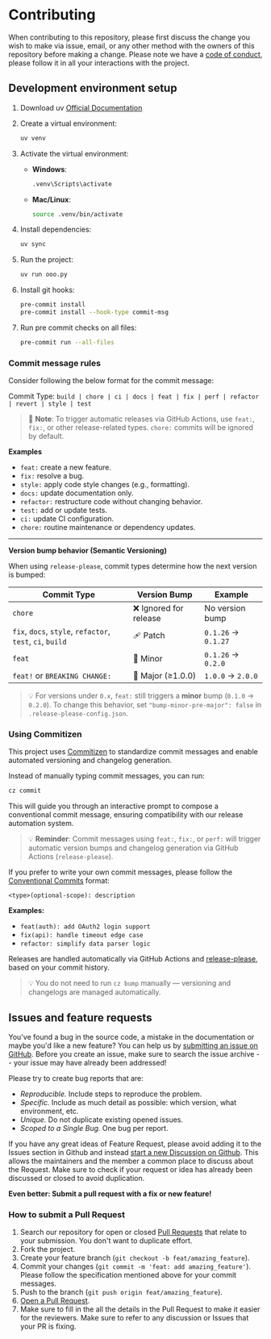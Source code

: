 # Contributing

When contributing to this repository, please first discuss the change you wish to make via issue, email, or any other method with the owners of this repository before making a change.
Please note we have a [code of conduct](CODE_OF_CONDUCT.md), please follow it in all your interactions with the project.

## Development environment setup

1. Download uv [Official Documentation](https://docs.astral.sh/uv/getting-started/installation/)
2. Create a virtual environment:
   ```sh
   uv venv
   ```
3. Activate the virtual environment:
   - **Windows**:
     ```sh
     .venv\Scripts\activate
     ```
   - **Mac/Linux**:
     ```sh
     source .venv/bin/activate
     ```
4. Install dependencies:
   ```sh
   uv sync
   ```
5. Run the project:

   ```sh
   uv run ooo.py
   ```

6. Install git hooks:

   ```sh
   pre-commit install
   pre-commit install --hook-type commit-msg

   ```

7. Run pre commit checks on all files:
   ```sh
   pre-commit run --all-files
   ```

### Commit message rules

Consider following the below format for the commit message:

Commit Type:
`build | chore | ci | docs | feat | fix | perf | refactor | revert | style | test`

> 🔔 **Note**: To trigger automatic releases via GitHub Actions, use `feat:`, `fix:`, or other release-related types. `chore:` commits will be ignored by default.

**Examples**

- `feat:` create a new feature.
- `fix:` resolve a bug.
- `style:` apply code style changes (e.g., formatting).
- `docs:` update documentation only.
- `refactor:` restructure code without changing behavior.
- `test:` add or update tests.
- `ci:` update CI configuration.
- `chore:` routine maintenance or dependency updates.

---

**Version bump behavior (Semantic Versioning)**

When using `release-please`, commit types determine how the next version is bumped:

| Commit Type                                               | Version Bump           | Example             |
| --------------------------------------------------------- | ---------------------- | ------------------- |
| `chore`                                                   | ❌ Ignored for release | No version bump     |
| `fix`, `docs`, `style`, `refactor`, `test`, `ci`, `build` | 🩹 Patch               | `0.1.26` → `0.1.27` |
| `feat`                                                    | 🌟 Minor               | `0.1.26` → `0.2.0`  |
| `feat!` or `BREAKING CHANGE:`                             | 🚨 Major (≥1.0.0)      | `1.0.0` → `2.0.0`   |

> 💡 For versions under `0.x`, `feat:` still triggers a **minor** bump (`0.1.0` → `0.2.0`). To change this behavior, set `"bump-minor-pre-major": false` in `.release-please-config.json`.

### Using Commitizen

This project uses [Commitizen](https://commitizen-tools.github.io/commitizen/) to standardize commit messages and enable automated versioning and changelog generation.

Instead of manually typing commit messages, you can run:

```sh
cz commit
```

This will guide you through an interactive prompt to compose a conventional commit message, ensuring compatibility with our release automation system.

> 💡 **Reminder**: Commit messages using `feat:`, `fix:`, or `perf:` will trigger automatic version bumps and changelog generation via GitHub Actions (`release-please`).

If you prefer to write your own commit messages, please follow the [Conventional Commits](https://www.conventionalcommits.org/en/v1.0.0/) format:

```
<type>(optional-scope): description
```

**Examples:**

- `feat(auth): add OAuth2 login support`
- `fix(api): handle timeout edge case`
- `refactor: simplify data parser logic`

Releases are handled automatically via GitHub Actions and [release-please](https://github.com/googleapis/release-please), based on your commit history.

> 💡 You do not need to run `cz bump` manually — versioning and changelogs are managed automatically.

## Issues and feature requests

You've found a bug in the source code, a mistake in the documentation or maybe you'd like a new feature? You can help us by [submitting an issue on GitHub](https://github.com/kairosresearchio/krex/issues). Before you create an issue, make sure to search the issue archive -- your issue may have already been addressed!

Please try to create bug reports that are:

- _Reproducible._ Include steps to reproduce the problem.
- _Specific._ Include as much detail as possible: which version, what environment, etc.
- _Unique._ Do not duplicate existing opened issues.
- _Scoped to a Single Bug._ One bug per report.

If you have any great ideas of Feature Request, please avoid adding it to the Issues section in Github and instead [start a new Discussion on Github](https://github.com/kairosresearchio/krex/discussions/categories/ideas). This allows the maintainers and the member a common place to discuss about the Request. Make sure to check if your request or idea has already been discussed or closed to avoid duplication.

**Even better: Submit a pull request with a fix or new feature!**

### How to submit a Pull Request

1. Search our repository for open or closed [Pull Requests](https://github.com/kairosresearchio/krex/pulls) that relate to your submission. You don't want to duplicate effort.
2. Fork the project.
3. Create your feature branch (`git checkout -b feat/amazing_feature`).
4. Commit your changes (`git commit -m 'feat: add amazing_feature'`). Please follow the specification mentioned above for your commit messages.
5. Push to the branch (`git push origin feat/amazing_feature`).
6. [Open a Pull Request](https://github.com/kairosresearchio/krex/compare?expand=1).
7. Make sure to fill in the all the details in the Pull Request to make it easier for the reviewers. Make sure to refer to any discussion or Issues that your PR is fixing.
